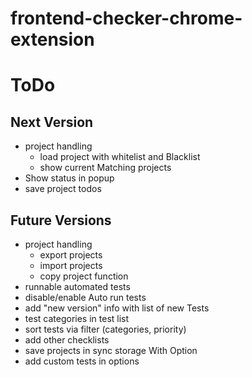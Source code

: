 # frontend-checker-chrome-extension

# ToDo

## Next Version
- project handling
    - load project with whitelist and Blacklist
    - show current Matching projects
- Show status in popup
- save project todos

## Future Versions 
- project handling
    - export projects
    - import projects
    - copy project function
- runnable automated tests
- disable/enable Auto run tests
- add "new version" info with list of new Tests
- test categories in test list
- sort tests via filter (categories, priority)
- add other checklists
- save projects in sync storage With Option
- add custom tests in options